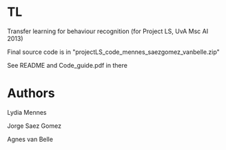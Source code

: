 TL
==

Transfer learning for behaviour recognition 
(for Project LS, UvA Msc AI 2013)

Final source code is in "projectLS_code_mennes_saezgomez_vanbelle.zip"

See README and Code_guide.pdf in there

Authors
==
Lydia Mennes

Jorge Saez Gomez

Agnes van Belle
